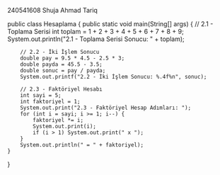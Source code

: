 240541608
Shuja Ahmad Tariq

public class Hesaplama {
    public static void main(String[] args) {
        // 2.1 - Toplama Serisi
        int toplam = 1 + 2 + 3 + 4 + 5 + 6 + 7 + 8 + 9;
        System.out.println("2.1 - Toplama Serisi Sonucu: " + toplam);

        // 2.2 - İki İşlem Sonucu
        double pay = 9.5 * 4.5 - 2.5 * 3;
        double payda = 45.5 - 3.5;
        double sonuc = pay / payda;
        System.out.printf("2.2 - İki İşlem Sonucu: %.4f%n", sonuc);

        // 2.3 - Faktöriyel Hesabı
        int sayi = 5;
        int faktoriyel = 1;
        System.out.print("2.3 - Faktöriyel Hesap Adımları: ");
        for (int i = sayi; i >= 1; i--) {
            faktoriyel *= i;
            System.out.print(i);
            if (i > 1) System.out.print(" x ");
        }
        System.out.println(" = " + faktoriyel);
    }
}
